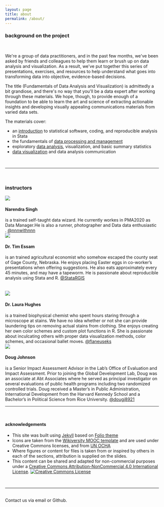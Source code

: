 ```yaml
---
layout: page
title: about
permalink: /about/
---
```


### background on the project
<br>


We're a group of data practitioners, and in the past few months, we've been asked by friends and colleagues to help them learn or brush up on data analysis and visualization. As a result, we've put together this series of presentations, exercises, and resources to help understand what goes into transforming data into objective, evidence-based decisions.  

The title (Fundamentals of Data Analysis and Visualization) is admittedly a bit grandiose, and there's no way that you'll be a data expert after working through these materials. We hope, though, to provide enough of a foundation to be able to learn the art and science of extracting actionable insights and developing visually appealing communications materials from varied data sets.  

The materials cover:

- an <a href = "/StataTraining/part1">introduction</a> to statistical software, coding, and reproducible analysis in Stata
- the fundamentals of <a href = "/StataTraining/part2">data processing and management </a>
- exploratory <a href = "/StataTraining/part3">data analysis</a>, visualization, and basic summary statistics
- <a href = "/StataTraining/part4">data visualization</a> and data analysis communication

<br>
<hr>
<br>

### instructors

<img class="col one right" src="/StataTraining/img/IMG_9382_5.jpg">

<br/>
<h4> Narendra Singh</h4> is a trained self-taught data wizard. He currently workes in PMA2020 as Data Manager.He is also a runner,  photographer and Data data enthusiastic . <a href = "https://twitter.com/nnnwithnnn" target = "_blank">@nnnwithnnn</a>

<br/>

<img class="col one right" src="/StataTraining/img/tim.png">
<h4>Dr. Tim Essam</h4> is an trained agricultural economist who somehow escaped the county seat of Gage County, Nebraska. He enjoys placing Easter eggs in co-worker’s presentations when offering suggestions. He also eats approximately every 45 minutes, and may have a tapeworm. He is passionate about reproducible analysis using Stata and R.  <a href = "https://twitter.com/StataRGIS" target = "_blank">@StataRGIS</a>

<br/>
<br/>
<br/>

<img class="col one right" src="/StataTraining/img/laura.png">
<h4>Dr. Laura Hughes</h4> is a trained biophysical chemist who spent hours staring through a microscope at stains. We have no idea whether or not she can provide laundering tips on removing actual stains from clothing. She enjoys creating her own color schemes and custom plot functions in R. She is passionate about inculcating others with proper data visualization methods, color schemes, and occasional ballet moves. <a href = "https://twitter.com/flaneuseks" target = "_blank">@flaneuseks</a>

<br/>

<img class="col one right" src="/StataTraining/img/doug.png">
<h4>Doug Johnson</h4> is a Senior Impact Assessment Advisor in the Lab’s Office of Evaluation and Impact Assessment.  Prior to joining the Global Development Lab, Doug was an associate at Abt Associates where he served as principal investigator on several evaluations of public health programs including two randomized controlled trials.  Doug received a Master’s in Public Administration, International Development from the Harvard Kennedy School and a Bachelor’s in Political Science from Rice University. <a href = "https://twitter.com/dougj8921" target = "_blank">@dougj8921</a>

<br/>
<hr/>
<br/>

#### acknowledgements
- This site was built using <a href="http://jekyllrb.com" target="_blank">Jekyll</a>
  		based on <a href="https://github.com/bogoli/-folio">Folio theme</a>
- Icons are taken from the <a href = "https://en.wikiversity.org/wiki/Wikiversity:MOOC_Interface/Related_files#Templates" target = "_blank">Wikiversity MOOC template</a> and are used under Creative Commons licenses, and from <a href = "http://www.unocha.org/top-stories/all-stories/ocha-launches-500-free-humanitarian-symbols" target = "_blank">UN OCHA</a>
- Where figures or content for files is taken from or inspired by others in each of the sections, attribution is supplied on the slides.
- This content can be shared and adapted for non-commercial purposes under a <a rel="license" href="http://creativecommons.org/licenses/by-nc/4.0/">Creative Commons Attribution-NonCommercial 4.0 International License</a>. <a rel="license" href="http://creativecommons.org/licenses/by-nc/4.0/"><img alt="Creative Commons License" style="border-width:0" src="https://i.creativecommons.org/l/by-nc/4.0/80x15.png" /></a><br />

<br/>
<hr/>
<br/>

<span class="contacticon center">
	<a href="mailto:tessam@usaid.gov"><i class="fa fa-envelope-square"></i></a>
	<a href="https://github.com/GeoCenter/StataTraining/" target="_blank"><i class="fa fa-github-square"></i></a>
</span>



<div class="col three caption">
	Contact us via email or Github.
</div>
